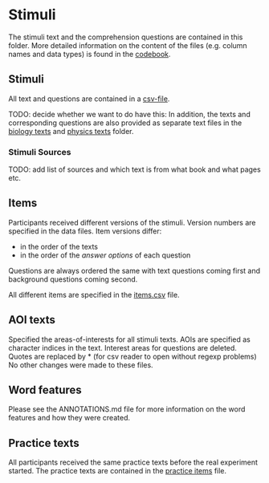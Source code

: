 # Stimuli
The stimuli text and the comprehension questions are contained in this folder. 
More detailed information on the content of the files (e.g. column names and data types) is found in the [codebook](./CODEBOOK.md).

## Stimuli
All text and questions are contained in a [csv-file](./stimuli/stimuli.csv). 

TODO: decide whether we want to do have this:
In addition, the texts and corresponding questions are also provided as separate text files in the [biology texts](./stimuli/bio_texts) and 
[physics texts](./stimuli/physics_texts) folder. 

### Stimuli Sources
TODO: add list of sources and which text is from what book and what pages etc.

## Items
Participants received different versions of the stimuli. Version numbers are specified in the data files. Item versions
differ:
* in the order of the texts
* in the order of the _answer options_ of each question

Questions are always ordered the same with text questions coming first and background questions coming second.

All different items are specified in the [items.csv](./stimuli/items.csv) file.

## AOI texts
Specified the areas-of-interests for all stimuli texts. AOIs are specified as character indices in the text.
Interest areas for questions are deleted. 
Quotes are replaced by * (for csv reader to open without regexp problems)
No other changes were made to these files.

## Word features
Please see the ANNOTATIONS.md file for more information on the word features and how they were created.

## Practice texts
All participants received the same practice texts before the real experiment started. 
The practice texts are contained in the [practice items](./practice_items.txt) file.






	
